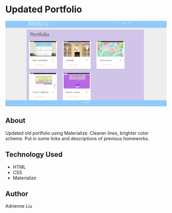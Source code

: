 # Updated Portfolio 

![Screenshot of Updated Portfolio](assets/images/screenshot_update.PNG)

## About 
Updated old portfolio using Materialize. Cleaner lines, brighter color scheme. Put in some links and descriptions of previous homeworks. 

## Technology Used
- HTML
- CSS
- Materialize

## Author
Adrienne Liu
